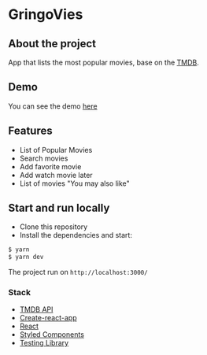 # GringoVies

## About the project
App that lists the most popular movies, base on the [TMDB](https://www.themoviedb.org/documentation/api).

## Demo
You can see the demo [here](https://gringovies.herokuapp.com/)

## Features
* List of Popular Movies
* Search movies
* Add favorite movie
* Add watch movie later
* List of movies "You may also like"

## Start and run locally

* Clone this repository
* Install the dependencies and start:
```sh
$ yarn
$ yarn dev
```
The project run on ```http://localhost:3000/```
### Stack
* [TMDB API](https://www.themoviedb.org/documentation/api)
* [Create-react-app](https://github.com/facebook/create-react-app)
* [React](https://pt-br.reactjs.org/)
* [Styled Components](https://www.styled-components.com/)
* [Testing Library](https://testing-library.com/)

